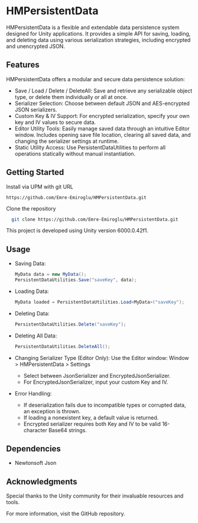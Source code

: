# HMPersistentData
HMPersistentData is a flexible and extendable data persistence system designed for Unity applications. It provides a simple API for saving, loading, and deleting data using various serialization strategies, including encrypted and unencrypted JSON.

## Features
HMPersistentData offers a modular and secure data persistence solution:
* Save / Load / Delete / DeleteAll: Save and retrieve any serializable object type, or delete them individually or all at once.
* Serializer Selection: Choose between default JSON and AES-encrypted JSON serializers.
* Custom Key & IV Support: For encrypted serialization, specify your own key and IV values to secure data.
* Editor Utility Tools: Easily manage saved data through an intuitive Editor window. Includes opening save file location, clearing all saved data, and changing the serializer settings at runtime.
* Static Utility Access: Use PersistentDataUtilities to perform all operations statically without manual instantiation.

## Getting Started
Install via UPM with git URL

`https://github.com/Emre-Emiroglu/HMPersistentData.git`

Clone the repository
```bash
  git clone https://github.com/Emre-Emiroglu/HMPersistentData.git
```
This project is developed using Unity version 6000.0.42f1.

## Usage
* Saving Data:
    ```csharp
    MyData data = new MyData();
    PersistentDataUtilities.Save("saveKey", data);
    ```
* Loading Data:
    ```csharp
    MyData loaded = PersistentDataUtilities.Load<MyData>("saveKey");
    ```
* Deleting Data:
    ```csharp
    PersistentDataUtilities.Delete("saveKey");
    ```
* Deleting All Data:
    ```csharp
    PersistentDataUtilities.DeleteAll();
    ```
* Changing Serializer Type (Editor Only): Use the Editor window: Window > HMPersistentData > Settings
  * Select between JsonSerializer and EncryptedJsonSerializer.
  * For EncryptedJsonSerializer, input your custom Key and IV.

* Error Handling:
  * If deserialization fails due to incompatible types or corrupted data, an exception is thrown.
  * If loading a nonexistent key, a default value is returned.
  * Encrypted serializer requires both Key and IV to be valid 16-character Base64 strings.

## Dependencies
* Newtonsoft Json

## Acknowledgments
Special thanks to the Unity community for their invaluable resources and tools.

For more information, visit the GitHub repository.